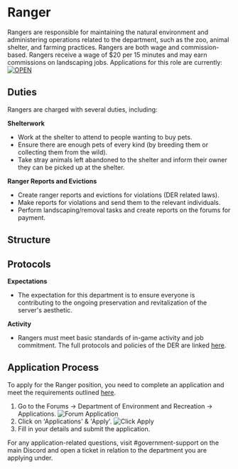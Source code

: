 # Ranger

Rangers are responsible for maintaining the natural environment and administering operations related to the department, such as the zoo, animal shelter, and farming practices. Rangers are both wage and commission-based. Rangers receive a wage of $20 per 15 minutes and may earn commissions on landscaping jobs. Applications for this role are currently: [![OPEN](https://img.shields.io/badge/Application-OPEN-brightgreen)](https://www.democracycraft.net/threads/application-information.12/)

## Duties

Rangers are charged with several duties, including:

**Shelterwork**
- Work at the shelter to attend to people wanting to buy pets.
- Ensure there are enough pets of every kind (by breeding them or collecting them from the wild).
- Take stray animals left abandoned to the shelter and inform their owner they can be picked up at the shelter.

**Ranger Reports and Evictions**
- Create ranger reports and evictions for violations (DER related laws).
- Make reports for violations and send them to the relevant individuals.
- Perform landscaping/removal tasks and create reports on the forums for payment.

## Structure



## Protocols

**Expectations**
- The expectation for this department is to ensure everyone is contributing to the ongoing preservation and revitalization of the server's aesthetic.

**Activity**
- Rangers must meet basic standards of in-game activity and job commitment. The full protocols and policies of the DER are linked [here](https://www.democracycraft.net/threads/protocols-department-of-environment-and-recreation.182/).

## Application Process

To apply for the Ranger position, you need to complete an application and meet the requirements outlined [here](https://www.democracycraft.net/threads/application-information.12/).

1. Go to the Forums -> Department of Environment and Recreation -> Applications.
   ![Forum Application](https://i.imgur.com/MMvZAoA.png)
2. Click on 'Applications' & 'Apply'.
   ![Click Apply](https://i.imgur.com/X7jlX9L.png)
3. Fill in your details and submit the application.

For any application-related questions, visit #government-support on the main Discord and open a ticket in relation to the department you are applying under.

